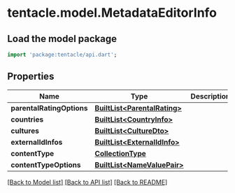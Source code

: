 # tentacle.model.MetadataEditorInfo

## Load the model package
```dart
import 'package:tentacle/api.dart';
```

## Properties
Name | Type | Description | Notes
------------ | ------------- | ------------- | -------------
**parentalRatingOptions** | [**BuiltList&lt;ParentalRating&gt;**](ParentalRating.md) |  | [optional] 
**countries** | [**BuiltList&lt;CountryInfo&gt;**](CountryInfo.md) |  | [optional] 
**cultures** | [**BuiltList&lt;CultureDto&gt;**](CultureDto.md) |  | [optional] 
**externalIdInfos** | [**BuiltList&lt;ExternalIdInfo&gt;**](ExternalIdInfo.md) |  | [optional] 
**contentType** | [**CollectionType**](CollectionType.md) |  | [optional] 
**contentTypeOptions** | [**BuiltList&lt;NameValuePair&gt;**](NameValuePair.md) |  | [optional] 

[[Back to Model list]](../README.md#documentation-for-models) [[Back to API list]](../README.md#documentation-for-api-endpoints) [[Back to README]](../README.md)


